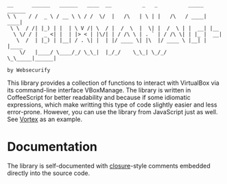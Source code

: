 	
	__      ______   ______   ____  __          _   _          _____ ______ 
	\ \    / /  _ \ / __ \ \ / /  \/  |   /\   | \ | |   /\   / ____|  ____|
	 \ \  / /| |_) | |  | \ V /| \  / |  /  \  |  \| |  /  \ | |  __| |__   
	  \ \/ / |  _ <| |  | |> < | |\/| | / /\ \ | . ` | / /\ \| | |_ |  __|  
	   \  /  | |_) | |__| / . \| |  | |/ ____ \| |\  |/ ____ \ |__| | |____ 
	    \/   |____/ \____/_/ \_\_|  |_/_/    \_\_| \_/_/    \_\_____|______|
	
	by Websecurify
	

This library provides a collection of functions to interact with VirtualBox via its command-line interface VBoxManage. The library is written in CoffeeScript for better readability and because if some idiomatic expressions, which make writting this type of code slightly easier and less error-prone. However, you can use the library from JavaScript just as well. See [Vortex](https://github.com/websecurify/node-vortex) as an example.

# Documentation

The library is self-documented with [closure](https://developers.google.com/closure/compiler/docs/js-for-compiler)-style comments embedded directly into the source code.
